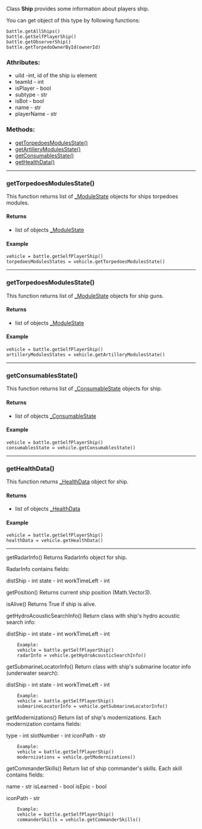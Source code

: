Class **Ship** provides some information about players ship.

You can get object of this type by following functions:

    battle.getAllShips()
    battle.getSelfPlayerShip()
    battle.getObserverShip()
    battle.getTorpedoOwnerById(ownerId)

### Athributes:

- uiId -int, id of the ship iu element
- teamId - int
- isPlayer - bool
- subtype - str
- isBot - bool
- name - str
- playerName - str

### Methods:

- [getTorpedoesModulesState()](#getTorpedoesModulesState)
- [getArtilleryModulesState()](#getArtilleryModulesState)
- [getConsumablesState()](#getConsumablesState)
- [getHealthData()](#getHealthData)

---

### getTorpedoesModulesState()

This function returns list of [_ModuleState](./_ModuleState.md) objects for ships torpedoes modules.

#### Returns
- list of objects [_ModuleState](./_ModuleState.md)

#### Example

 	vehicle = battle.getSelfPlayerShip()
	torpedoesModulesStates = vehicle.getTorpedoesModulesState()

---

### getTorpedoesModulesState()

This function returns list of [_ModuleState](./_ModuleState.md) objects for ship guns.

#### Returns
- list of objects [_ModuleState](./_ModuleState.md)

#### Example

 	vehicle = battle.getSelfPlayerShip()
	artilleryModulesStates = vehicle.getArtilleryModulesState()

---

### getConsumablesState()

This function returns list of [_ConsumableState](./_ConsumableState.md) objects for ship.

#### Returns
- list of objects [_ConsumableState](./_ConsumableState.md)

#### Example

 	vehicle = battle.getSelfPlayerShip()
	consumablesState = vehicle.getConsumablesState()

---

### getHealthData()

This function returns [_HealthData](./_HealthData.md) object for ship.

#### Returns
- list of objects [_HealthData](./_HealthData.md)

#### Example

 	vehicle = battle.getSelfPlayerShip()
	healthData = vehicle.getHealthData()

---


getRadarInfo()
Returns RadarInfo object for ship.

RadarInfo contains fields:

distShip - int
state - int
workTimeLeft - int

getPosition()
Returns current ship position (Math.Vector3).

isAlive()
Returns True if ship is alive.

getHydroAcousticSearchInfo()
        Return class with ship's hydro acoustic search info:

distShip - int
state - int
workTimeLeft - int

        Example:
        vehicle = battle.getSelfPlayerShip()
        radarInfo = vehicle.getHydroAcousticSearchInfo()

getSubmarineLocatorInfo()
        Return class with ship's submarine locator info (underwater search):

distShip - int
state - int
workTimeLeft - int

        Example:
        vehicle = battle.getSelfPlayerShip()
        submarineLocatorInfo = vehicle.getSubmarineLocatorInfo()

getModernizations()
        Return list of ship's modernizations. Each modernization contains fields:

type - int
slotNumber - int
iconPath - str

        Example:
        vehicle = battle.getSelfPlayerShip()
        modernizations = vehicle.getModernizations()

getCommanderSkills()
       Return list of ship commander's skills. Each skill contains fields:

name - str
isLearned - bool
isEpic - bool

iconPath - str

        Example:
        vehicle = battle.getSelfPlayerShip()
        commanderSkills = vehicle.getCommanderSkills()


